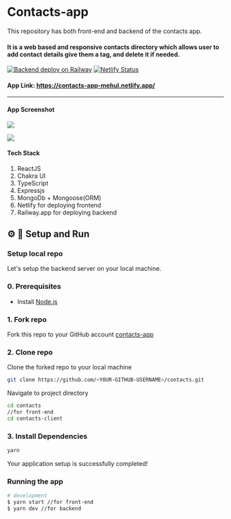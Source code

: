 # Contacts-app
 This repository has both front-end and backend of the contacts app. 

#### It is a web based and responsive contacts directory which allows user to add contact details give them a tag, and delete it if needed.

[![Backend deploy on Railway](https://railway.app/button.svg)](https://railway.app/new?template=https%3A%2F%2Fgithub.com%2Frailwayapp%2Fexamples%2Ftree%2Fmaster%2Fexamples%2Fexpressjs) [![Netlify Status](https://api.netlify.com/api/v1/badges/4b425825-0357-4d92-ba2d-2837abe6905b/deploy-status)](https://app.netlify.com/sites/contacts-app-mehul/deploys)


#### App Link: https://contacts-app-mehul.netlify.app/
---

#### App Screenshot

![](https://user-images.githubusercontent.com/55375534/137634462-0957fd18-38ea-4079-ad37-f81f4b615904.png)

![](https://user-images.githubusercontent.com/55375534/137634453-28b7eb8f-1057-473d-bc5a-4d72a8c0328d.png)


#### Tech Stack 
1. ReactJS
2. Chakra UI
3. TypeScript
4. Expressjs
5. MongoDb + Mongoose(ORM)
6. Netlify for deploying frontend
7. Railway.app for deploying backend

## ⚙️ 🏃 Setup and Run

<a id="setup-repo"></a>
### Setup local repo
Let's setup the backend server on your local machine.

### 0. Prerequisites
* Install [Node.js](http://nodejs.org)

### 1. Fork repo
Fork this repo to your GitHub account
[contacts-app](https://github.com/MehulKChaudhari/contacts)

### 2. Clone repo
Clone the forked repo to your local machine
```bash
git clone https://github.com/<YOUR-GITHUB-USERNAME>/contacts.git
```
Navigate to project directory
```bash
cd contacts
//for front-end
cd contacts-client
```

### 3. Install Dependencies
```bash
yarn
```

Your application setup is successfully completed!
<a id="run-app"></a>
### Running the app

```bash
# development
$ yarn start //for front-end
$ yarn dev //for backend 
```
